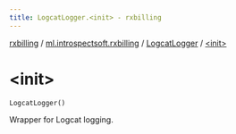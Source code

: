 ```yaml
---
title: LogcatLogger.<init> - rxbilling
---
```


[rxbilling](../../index.html) / [ml.introspectsoft.rxbilling](../index.html) / [LogcatLogger](index.html) / [&lt;init&gt;](./-init-.html)

# &lt;init&gt;

`LogcatLogger()`

Wrapper for Logcat logging.

